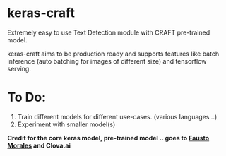 # keras-craft
Extremely easy to use Text Detection module with CRAFT pre-trained model.

keras-craft aims to be production ready and supports features like batch inference (auto batching for images of different size) and tensorflow serving.




# To Do:

1. Train different models for different use-cases. (various languages ..)
2. Experiment with smaller model(s)



**Credit for the core keras model, pre-trained model .. goes to [Fausto Morales](https://github.com/faustomorales/keras-ocr) and Clova.ai**
